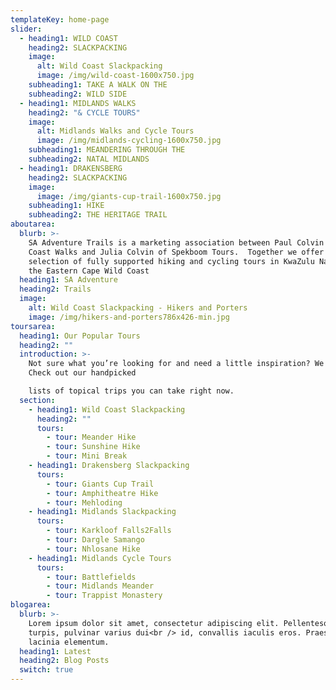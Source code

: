 ```yaml
---
templateKey: home-page
slider:
  - heading1: WILD COAST
    heading2: SLACKPACKING
    image:
      alt: Wild Coast Slackpacking
      image: /img/wild-coast-1600x750.jpg
    subheading1: TAKE A WALK ON THE
    subheading2: WILD SIDE
  - heading1: MIDLANDS WALKS
    heading2: "& CYCLE TOURS"
    image:
      alt: Midlands Walks and Cycle Tours
      image: /img/midlands-cycling-1600x750.jpg
    subheading1: MEANDERING THROUGH THE
    subheading2: NATAL MIDLANDS
  - heading1: DRAKENSBERG
    heading2: SLACKPACKING
    image:
      image: /img/giants-cup-trail-1600x750.jpg
    subheading1: HIKE
    subheading2: THE HERITAGE TRAIL
aboutarea:
  blurb: >-
    SA Adventure Trails is a marketing association between Paul Colvin of Wild
    Coast Walks and Julia Colvin of Spekboom Tours.  Together we offer the best
    selection of fully supported hiking and cycling tours in KwaZulu Natal and
    the Eastern Cape Wild Coast
  heading1: SA Adventure
  heading2: Trails
  image:
    alt: Wild Coast Slackpacking - Hikers and Porters
    image: /img/hikers-and-porters786x426-min.jpg
toursarea:
  heading1: Our Popular Tours
  heading2: ""
  introduction: >-
    Not sure what you’re looking for and need a little inspiration? We can help.
    Check out our handpicked

    lists of topical trips you can take right now.
  section:
    - heading1: Wild Coast Slackpacking
      heading2: ""
      tours:
        - tour: Meander Hike
        - tour: Sunshine Hike
        - tour: Mini Break
    - heading1: Drakensberg Slackpacking
      tours:
        - tour: Giants Cup Trail
        - tour: Amphitheatre Hike
        - tour: Mehloding
    - heading1: Midlands Slackpacking
      tours:
        - tour: Karkloof Falls2Falls
        - tour: Dargle Samango
        - tour: Nhlosane Hike
    - heading1: Midlands Cycle Tours
      tours:
        - tour: Battlefields
        - tour: Midlands Meander
        - tour: Trappist Monastery
blogarea:
  blurb: >-
    Lorem ipsum dolor sit amet, consectetur adipiscing elit. Pellentesque dolor
    turpis, pulvinar varius dui<br /> id, convallis iaculis eros. Praesent porta
    lacinia elementum.
  heading1: Latest
  heading2: Blog Posts
  switch: true
---
```

